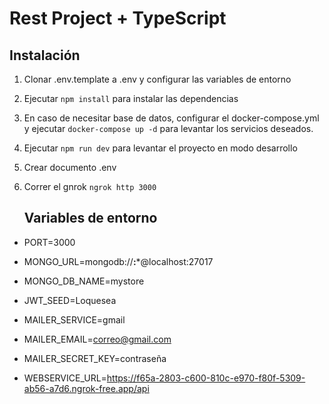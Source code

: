 # Rest Project + TypeScript
## Instalación

1. Clonar .env.template a .env y configurar las variables de entorno
2. Ejecutar `npm install` para instalar las dependencias
3. En caso de necesitar base de datos, configurar el docker-compose.yml y ejecutar `docker-compose up -d` para levantar los servicios deseados.
4. Ejecutar `npm run dev` para levantar el proyecto en modo desarrollo
5. Crear documento .env
6. Correr el gnrok `ngrok http 3000`



    ## Variables de entorno
- PORT=3000
- MONGO_URL=mongodb://******:*******@localhost:27017
- MONGO_DB_NAME=mystore
- JWT_SEED=Loquesea

- MAILER_SERVICE=gmail
- MAILER_EMAIL=correo@gmail.com
- MAILER_SECRET_KEY=contraseña
- WEBSERVICE_URL=https://f65a-2803-c600-810c-e970-f80f-5309-ab56-a7d6.ngrok-free.app/api
